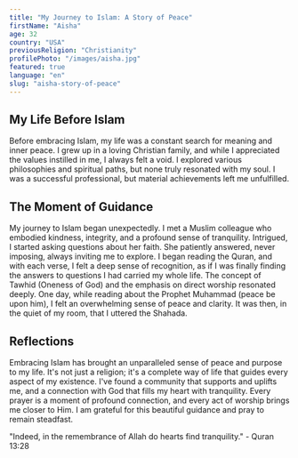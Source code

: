 ```yaml
---
title: "My Journey to Islam: A Story of Peace"
firstName: "Aisha"
age: 32
country: "USA"
previousReligion: "Christianity"
profilePhoto: "/images/aisha.jpg"
featured: true
language: "en"
slug: "aisha-story-of-peace"
---
```


## My Life Before Islam
Before embracing Islam, my life was a constant search for meaning and inner peace. I grew up in a loving Christian family, and while I appreciated the values instilled in me, I always felt a void. I explored various philosophies and spiritual paths, but none truly resonated with my soul. I was a successful professional, but material achievements left me unfulfilled.

## The Moment of Guidance
My journey to Islam began unexpectedly. I met a Muslim colleague who embodied kindness, integrity, and a profound sense of tranquility. Intrigued, I started asking questions about her faith. She patiently answered, never imposing, always inviting me to explore. I began reading the Quran, and with each verse, I felt a deep sense of recognition, as if I was finally finding the answers to questions I had carried my whole life. The concept of Tawhid (Oneness of God) and the emphasis on direct worship resonated deeply. One day, while reading about the Prophet Muhammad (peace be upon him), I felt an overwhelming sense of peace and clarity. It was then, in the quiet of my room, that I uttered the Shahada.

## Reflections
Embracing Islam has brought an unparalleled sense of peace and purpose to my life. It's not just a religion; it's a complete way of life that guides every aspect of my existence. I've found a community that supports and uplifts me, and a connection with God that fills my heart with tranquility. Every prayer is a moment of profound connection, and every act of worship brings me closer to Him. I am grateful for this beautiful guidance and pray to remain steadfast.

"Indeed, in the remembrance of Allah do hearts find tranquility." - Quran 13:28
